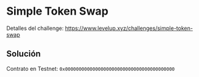 # Simple Token Swap

Detalles del challenge: https://www.levelup.xyz/challenges/simple-token-swap

## Solución

Contrato en Testnet: `0x0000000000000000000000000000000000000000`
